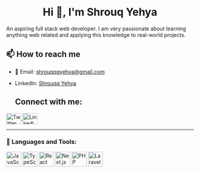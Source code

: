  <h1 align="center">Hi 👋, I'm Shrouq Yehya</h1> 

 An aspiring full stack web developer. I am very passionate about learning anything web related and applying this knowledge to real-world projects.



## 📫 How to reach me
- 📧 Email: shrouqqqyehya@gmail.com
- LinkedIn: [Shrouqq Yehya](https://www.linkedin.com/in/shrouqq-yehya-54a7a82a7?utm_source=share&utm_campaign=share_via&utm_content=profile&utm_medium=android_app)



  ## Connect with me:

<p align="left">
  <a href="https://x.com/ShrouqqY88183" target="blank">
    <img align="center" src="https://raw.githubusercontent.com/rahuldkjain/github-profile-readme-generator/master/src/images/icons/Social/twitter.svg" alt="Twitter" height="30" width="40" />
  </a>
  <a href="https://www.linkedin.com/in/shrouqq-yehya-54a7a82a7" target="blank">
    <img align="center" src="https://raw.githubusercontent.com/rahuldkjain/github-profile-readme-generator/master/src/images/icons/Social/linked-in-alt.svg" alt="LinkedIn" height="30" width="40" />
  </a>
</p>

---

### 🚀 Languages and Tools:

<p align="left">
  <!-- JavaScript -->
  <img src="https://cdn.jsdelivr.net/gh/devicons/devicon/icons/javascript/javascript-original.svg" alt="JavaScript" width="40" height="40"/>

  <!-- TypeScript -->
  <img src="https://cdn.jsdelivr.net/gh/devicons/devicon/icons/typescript/typescript-original.svg" alt="TypeScript" width="40" height="40"/>

  <!-- React -->
  <img src="https://cdn.jsdelivr.net/gh/devicons/devicon/icons/react/react-original.svg" alt="React" width="40" height="40"/>

  <!-- Next.js -->
  <img src="https://cdn.jsdelivr.net/gh/devicons/devicon/icons/nextjs/nextjs-original.svg" alt="Next.js" width="40" height="40"/>

  <!-- PHP -->
  <img src="https://cdn.jsdelivr.net/gh/devicons/devicon/icons/php/php-original.svg" alt="PHP" width="40" height="40"/>

  <!-- Laravel -->
  <img src="https://cdn.jsdelivr.net/gh/devicons/devicon/icons/laravel/laravel-plain-wordmark.svg" alt="Laravel" width="40" height="40"/>
</p>

  
